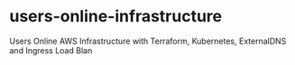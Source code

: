 # users-online-infrastructure
Users Online AWS Infrastructure with Terraform, Kubernetes, ExternalDNS and Ingress Load Blan
